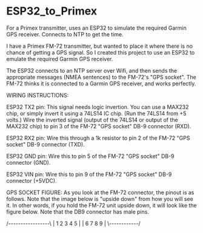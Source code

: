 # ESP32_to_Primex
For a Primex transmitter, uses an ESP32 to simulate the required Garmin GPS receiver. Connects to NTP to get the time.

I have a Primex FM-72 transmitter, but wanted to place it where there is no chance of getting a GPS signal. So I created
this project to use an ESP32 to emulate the required Garmin GPS receiver.

The ESP32 connects to an NTP server over Wifi, and then sends the appropriate messages (NMEA sentences) to the FM-72's "GPS socket".
The FM-72 thinks it is connected to a Garmin GPS receiver, and works perfectly.

WIRING INSTRUCTIONS:

ESP32 TX2 pin: This signal needs logic invertion. You can use a MAX232 chip, or simply invert it using a 74LS14 IC chip. (Run the 74LS14 from +5 volts.) Wire the inverted signal (output of the 74LS14 or output of the MAX232 chip) to pin 3 of the FM-72 "GPS socket" DB-9 connector (RXD).

ESP32 RX2 pin: Wire this through a 1k resistor to pin 2 of the FM-72 "GPS socket" DB-9 connector (TXD).

ESP32 GND pin: Wire this to pin 5 of the FM-72 "GPS socket" DB-9 connector (GND).

ESP32 VIN pin: Wire this to pin 9 of the FM-72 "GPS socket" DB-9 connector (+5VDC).

GPS SOCKET FIGURE:
As you look at the FM-72 connector, the pinout is as follows.
Note that the image below is "upside down" from how you will see it.
   In other words, if you hold the FM-72 unit upside down, it will look
   like the figure below.
Note that the DB9 connector has male pins.

/-----------------\\<cr>
|  1  2  3  4  5  |
|   6  7  8  9    |
  \\------------/
